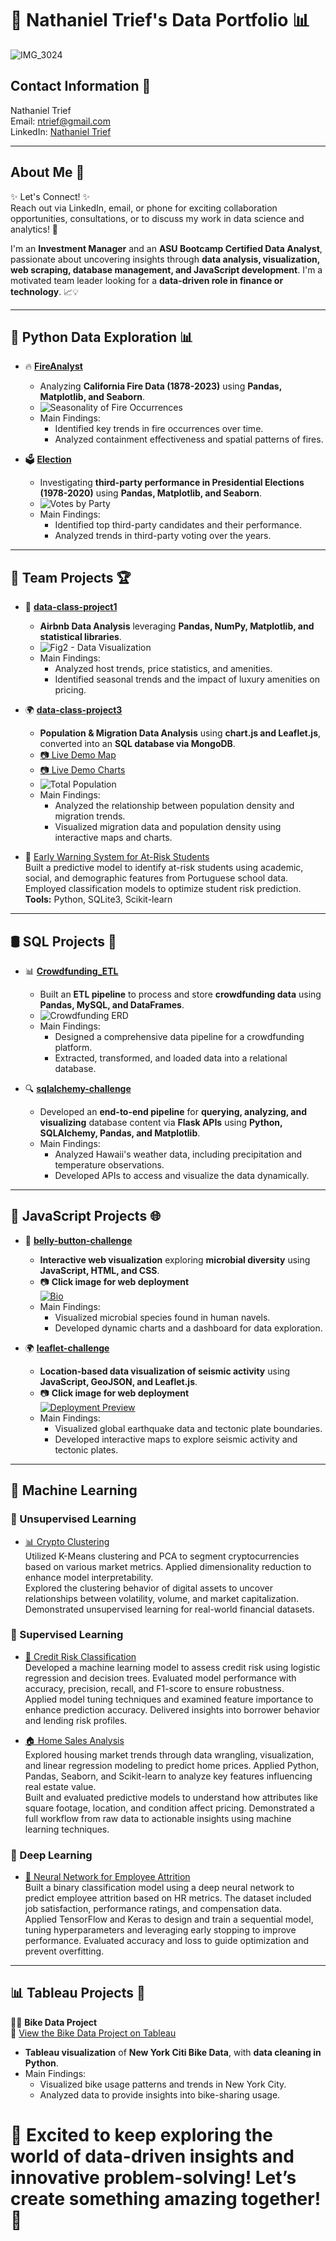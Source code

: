 # 🚀 Nathaniel Trief's Data Portfolio 📊
![IMG_3024](IMG_3024.JPG)

## Contact Information 📩
Nathaniel Trief  
Email: ntrief@gmail.com  
LinkedIn: [Nathaniel Trief](https://www.linkedin.com/in/nathaniel-trief-492a70b/)

---

## About Me 🌟
✨ Let's Connect! ✨  
Reach out via LinkedIn, email, or phone for exciting collaboration opportunities, consultations, or to discuss my work in data science and analytics! 🚀  

I'm an **Investment Manager** and an **ASU Bootcamp Certified Data Analyst**, passionate about uncovering insights through **data analysis, visualization, web scraping, database management, and JavaScript development**. I'm a motivated team leader looking for a **data-driven role in finance or technology**. 📈💡  

---

## 🐍 Python Data Exploration 📊
- 🔥 **[FireAnalyst](https://github.com/ngrief/FireAnalyst.git)**  
  - Analyzing **California Fire Data (1878-2023)** using **Pandas, Matplotlib, and Seaborn**.
  - ![Seasonality of Fire Occurrences](https://raw.githubusercontent.com/ngrief/Curated_List/main/Resources/seasonality.png)
  - Main Findings:
    - Identified key trends in fire occurrences over time.
    - Analyzed containment effectiveness and spatial patterns of fires.

- 🗳 **[Election](https://github.com/ngrief/Election.git)**  
  - Investigating **third-party performance in Presidential Elections (1978-2020)** using **Pandas, Matplotlib, and Seaborn**.
  - ![Votes by Party](https://raw.githubusercontent.com/ngrief/Curated_List/main/Resources/VotesbyParty.png)
  - Main Findings:
    - Identified top third-party candidates and their performance.
    - Analyzed trends in third-party voting over the years.

---

## 🤝 Team Projects 🏆
- 🏡 **[data-class-project1](https://github.com/ngrief/data-class-project1.git)**  
  - **Airbnb Data Analysis** leveraging **Pandas, NumPy, Matplotlib, and statistical libraries**.
  - ![Fig2 - Data Visualization](https://raw.githubusercontent.com/ngrief/data-class-project1/main/output_data/Fig2.png)
  - Main Findings:
    - Analyzed host trends, price statistics, and amenities.
    - Identified seasonal trends and the impact of luxury amenities on pricing.

- 🌍 **[data-class-project3](https://github.com/ngrief/data-class-project-3.git)**  
  - **Population & Migration Data Analysis** using **chart.js and Leaflet.js**, converted into an **SQL database via MongoDB**.
  - [📷 Live Demo Map](https://ngrief.github.io/data-class-project-3/index.html)
  - [📷 Live Demo Charts](https://ngrief.github.io/data-class-project-3/index2.html)
  - ![Total Population](https://raw.githubusercontent.com/ngrief/data-class-project-3/main/Images/Total_Population.png)
  - Main Findings:
    - Analyzed the relationship between population density and migration trends.
    - Visualized migration data and population density using interactive maps and charts.

- 🧠 [Early Warning System for At-Risk Students](https://github.com/ngrief/Group-5-Project-4)  
      Built a predictive model to identify at-risk students using academic, social, and demographic features from Portuguese school data. Employed classification models to optimize student risk prediction.  
    **Tools:** Python, SQLite3, Scikit-learn  

---

## 🛢 SQL Projects 💾
- 📊 **[Crowdfunding_ETL](https://github.com/ngrief/Crowdfunding_ETL.git)**  
  - Built an **ETL pipeline** to process and store **crowdfunding data** using **Pandas, MySQL, and DataFrames**.
  - ![Crowdfunding ERD](https://raw.githubusercontent.com/ngrief/Crowdfunding_ETL/main/Crowdfunding%20ERD.png)
  - Main Findings:
    - Designed a comprehensive data pipeline for a crowdfunding platform.
    - Extracted, transformed, and loaded data into a relational database.

- 🔍 **[sqlalchemy-challenge](https://github.com/ngrief/sqlalchemy-challenge.git)**  
  - Developed an **end-to-end pipeline** for **querying, analyzing, and visualizing** database content via **Flask APIs** using **Python, SQLAlchemy, Pandas, and Matplotlib**.
  - Main Findings:
    - Analyzed Hawaii's weather data, including precipitation and temperature observations.
    - Developed APIs to access and visualize the data dynamically.

---

## 🎨 JavaScript Projects 🌐
- 🦠 **[belly-button-challenge](https://github.com/ngrief/belly-button-challenge.git)**  
  - **Interactive web visualization** exploring **microbial diversity** using **JavaScript, HTML, and CSS**.  
  - 📷 **Click image for web deployment**  
    [![Bio](https://raw.githubusercontent.com/ngrief/Curated_List/main/Resources/Bio.png)](https://ngrief.github.io/belly-button-challenge/)
  - Main Findings:
    - Visualized microbial species found in human navels.
    - Developed dynamic charts and a dashboard for data exploration.
    
- 🌍 **[leaflet-challenge](https://github.com/ngrief/leaflet-challenge.git)**  
  - **Location-based data visualization of seismic activity** using **JavaScript, GeoJSON, and Leaflet.js**.
  - 📷 **Click image for web deployment**  
    [![Deployment Preview](https://raw.githubusercontent.com/ngrief/leaflet-challenge/main/image-1.png)](https://ngrief.github.io/leaflet-challenge/)
  - Main Findings:
    - Visualized global earthquake data and tectonic plate boundaries.
    - Developed interactive maps to explore seismic activity and tectonic plates.

---

## 🚀 Machine Learning

### 🔹 Unsupervised Learning

- [📊 Crypto Clustering](https://github.com/ngrief/CryptoClustering.git)  
  Utilized K-Means clustering and PCA to segment cryptocurrencies based on various market metrics. Applied dimensionality reduction to enhance model interpretability.  
  Explored the clustering behavior of digital assets to uncover relationships between volatility, volume, and market capitalization. Demonstrated unsupervised learning for real-world financial datasets.

### 🔹 Supervised Learning

- [🏦 Credit Risk Classification](https://github.com/ngrief/credit-risk-classification.git)  
  Developed a machine learning model to assess credit risk using logistic regression and decision trees. Evaluated model performance with accuracy, precision, recall, and F1-score to ensure robustness.  
  Applied model tuning techniques and examined feature importance to enhance prediction accuracy. Delivered insights into borrower behavior and lending risk profiles.

- [🏠 Home Sales Analysis](https://github.com/ngrief/Home_Sales)  
  Explored housing market trends through data wrangling, visualization, and linear regression modeling to predict home prices. Applied Python, Pandas, Seaborn, and Scikit-learn to analyze key features influencing real estate value.  
  Built and evaluated predictive models to understand how attributes like square footage, location, and condition affect pricing. Demonstrated a full workflow from raw data to actionable insights using machine learning techniques.

### 🔹 Deep Learning

- [🧬 Neural Network for Employee Attrition](https://github.com/ngrief/deep-learning-challenge.git)  
  Built a binary classification model using a deep neural network to predict employee attrition based on HR metrics. The dataset included job satisfaction, performance ratings, and compensation data.  
  Applied TensorFlow and Keras to design and train a sequential model, tuning hyperparameters and leveraging early stopping to improve performance. Evaluated accuracy and loss to guide optimization and prevent overfitting.

---

## 📊 Tableau Projects 🎨

🚴‍♂️ **Bike Data Project**  
🔗 [View the Bike Data Project on Tableau](https://public.tableau.com/views/BikeDataProject_17394900320310/Story1)  
  - **Tableau visualization** of **New York Citi Bike Data**, with **data cleaning in Python**.
  - Main Findings:
    - Visualized bike usage patterns and trends in New York City.
    - Analyzed data to provide insights into bike-sharing usage.

🚀 Excited to keep exploring the world of **data-driven insights** and **innovative problem-solving**! Let’s create something amazing together! 🎯
=======
